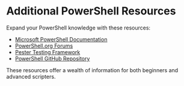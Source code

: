 # Additional PowerShell Resources

Expand your PowerShell knowledge with these resources:
- [Microsoft PowerShell Documentation](https://docs.microsoft.com/powershell/)
- [PowerShell.org Forums](https://powershell.org/forums/)
- [Pester Testing Framework](https://pester.dev/)
- [PowerShell GitHub Repository](https://github.com/PowerShell/PowerShell)

These resources offer a wealth of information for both beginners and advanced scripters.
